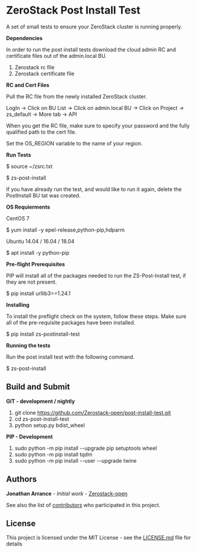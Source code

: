 ZeroStack Post Install Test
===========================

A set of small tests to ensure your ZeroStack cluster is running properly.

**Dependencies**

In order to run the post install tests download the cloud admin RC and certificate files out of the admin.local BU.

1. Zerostack rc file
2. Zerostack certificate file

**RC and Cert Files**

Pull the RC file from the newly installed ZeroStack cluster.

LogIn -> Click on BU List -> Click on admin.local BU -> Click on Project -> zs_default -> More tab -> API

When you get the RC file, make sure to specify your password and the fully qualified path to the cert file.

Set the OS_REGION variable to the name of your region.

**Run Tests**

$ source ~/zsrc.txt

$ zs-post-install

If you have already run the test, and would like to run it again, delete the PostInstall BU tat was created.

**OS Requierments**

CentOS 7

$ yum install -y epel-release,python-pip,hdparm

Ubuntu 14.04 / 16.04 / 18.04

$ apt install -y python-pip

**Pre-flight Prerequisites**

PIP will install all of the packages needed to run the ZS-Post-Install test, if they are not present.

$ pip install urllib3==1.24.1

**Installing**

To install the preflight check on the system, follow these steps. Make sure all of the pre-requisite packages have been installed.


$ pip install zs-postinstall-test


**Running the tests**

Run the post install test with the following command.


$ zs-post-install

Build and Submit
----------------

**GIT - development / nightly**

1. git clone https://github.com/Zerostack-open/post-install-test.git
2. cd zs-post-install-test
3. python setup.py bdist_wheel

**PIP - Development**

1. sudo python -m pip install --upgrade pip setuptools wheel
2. sudo python -m pip install tqdm
3. sudo python -m pip install --user --upgrade twine


Authors
-------


**Jonathan Arrance** - *Initial work* - [Zerostack-open](https://github.com/Zerostack-open)


See also the list of [contributors](https://github.com/JonathanArrance) who participated in this project.


License
-------

This project is licensed under the MIT License - see the [LICENSE.md](https://github.com/Zerostack-open/zs-post-install-test/blob/master/LICENSE) file for details

